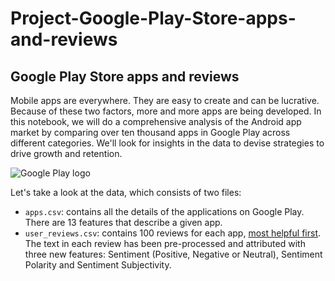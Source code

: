 # Project-Google-Play-Store-apps-and-reviews

## Google Play Store apps and reviews
<p>Mobile apps are everywhere. They are easy to create and can be lucrative. Because of these two factors, more and more apps are being developed. In this notebook, we will do a comprehensive analysis of the Android app market by comparing over ten thousand apps in Google Play across different categories. We'll look for insights in the data to devise strategies to drive growth and retention.</p>
<p><img src="https://raw.githubusercontent.com/nmuonko/Google-Play-Store-apps-and-reviews/main/google-play-logo_578229-280.webp" alt="Google Play logo"></p>
<p>Let's take a look at the data, which consists of two files:</p>
<ul>
<li><code>apps.csv</code>: contains all the details of the applications on Google Play. There are 13 features that describe a given app.</li>
<li><code>user_reviews.csv</code>: contains 100 reviews for each app, <a href="https://www.androidpolice.com/2019/01/21/google-play-stores-redesigned-ratings-and-reviews-section-lets-you-easily-filter-by-star-rating/">most helpful first</a>. The text in each review has been pre-processed and attributed with three new features: Sentiment (Positive, Negative or Neutral), Sentiment Polarity and Sentiment Subjectivity.</li>
</ul>
